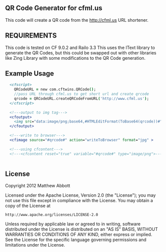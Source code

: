 QR Code Generator for cfml.us
---

This code will create a QR code from the http://cfml.us URL shortener.


REQUIREMENTS
-------------
This code is tested on CF 9.0.2 and Railo 3.3
This uses the IText library to generate the QR Codes, but this could be swapped out with other libraries like Zing Library with some modifications to the QR Code generation.

Example Usage
--------------

```cfm
  <cfscript>
    QRCodeURL = new com.cftwins.QRCode();
    //pass URL through cfml.us to get short url and create qrcode
    qrcode = QRCodeURL.createQRCodeFromURL('http://www.cfml.us');
  </cfscript>
  
  <!---output to img tag--->
  <cfoutput>
    <img src="data:image/png;base64,#HTMLEditFormat(ToBase64(qrcode))#"/>
  </cfoutput>
  
  <!---write to browser--->
  <cfimage source="#qrcode#" action="writeToBrowser" format="jpg" >
  
  <!---using cfcontent--->
  <!---<cfcontent reset="true" variable="#qrcode#" type="image/png">--->
  
```

License
---
Copyright 2012 Matthew Abbott

   Licensed under the Apache License, Version 2.0 (the "License");
   you may not use this file except in compliance with the License.
   You may obtain a copy of the License at

    http://www.apache.org/licenses/LICENSE-2.0

   Unless required by applicable law or agreed to in writing, software
   distributed under the License is distributed on an "AS IS" BASIS,
   WITHOUT WARRANTIES OR CONDITIONS OF ANY KIND, either express or implied.
   See the License for the specific language governing permissions and
   limitations under the License.